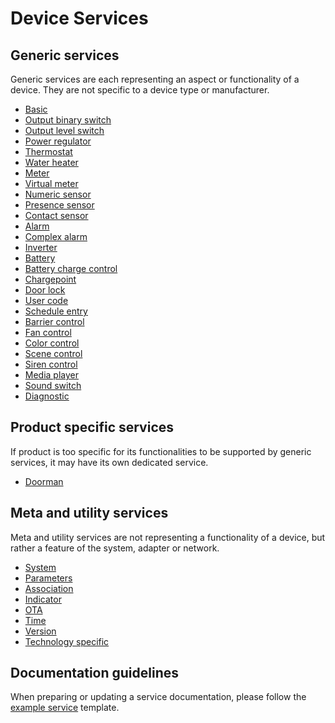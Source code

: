 # Device Services

## Generic services

Generic services are each representing an aspect or functionality of a device. They are not specific to a device type or manufacturer.  

- [Basic](/device_services/generic/basic.md)
- [Output binary switch](/device_services/generic/output_binary_switch.md)
- [Output level switch](/device_services/generic/output_level_switch.md)
- [Power regulator](/device_services/generic/power_regulator.md)
- [Thermostat](/device_services/generic/thermostat.md)
- [Water heater](/device_services/generic/water_heater.md)
- [Meter](/device_services/generic/meter.md)
- [Virtual meter](/device_services/generic/virtual_meter.md)
- [Numeric sensor](/device_services/generic/numeric_sensor.md)
- [Presence sensor](/device_services/generic/presence_sensor.md)
- [Contact sensor](/device_services/generic/contact_sensor.md)
- [Alarm](/device_services/generic/alarm.md)
- [Complex alarm](/device_services/generic/complex_alarm.md)
- [Inverter](/device_services/generic/inverter.md)
- [Battery](/device_services/generic/battery.md)
- [Battery charge control](/device_services/generic/battery_charge_control.md)
- [Chargepoint](/device_services/generic/chargepoint.md)
- [Door lock](/device_services/generic/door_lock.md)
- [User code](/device_services/generic/user_code.md)
- [Schedule entry](/device_services/generic/schedule_entry.md)
- [Barrier control](/device_services/generic/barrier_control.md)
- [Fan control](/device_services/generic/fan_control.md)
- [Color control](/device_services/generic/color_control.md)
- [Scene control](/device_services/generic/scene_control.md)
- [Siren control](/device_services/generic/siren_control.md)
- [Media player](/device_services/generic/media_player.md)
- [Sound switch](/device_services/generic/sound_switch.md)
- [Diagnostic](/device_services/meta/diagnostic.md)

## Product specific services

If product is too specific for its functionalities to be supported by generic services, it may have its own dedicated service. 

- [Doorman](/device_services/specific/doorman.md)

## Meta and utility services

Meta and utility services are not representing a functionality of a device, but rather a feature of the system, adapter or network.

- [System](/device_services/meta/system.md)
- [Parameters](/device_services/meta/parameters.md)
- [Association](/device_services/meta/association.md)
- [Indicator](/device_services/meta/indicator.md)
- [OTA](/device_services/meta/ota.md)
- [Time](/device_services/meta/time.md)
- [Version](/device_services/meta/version.md)
- [Technology specific](/device_services/meta/technology_specific.md)

## Documentation guidelines

When preparing or updating a service documentation, please follow the [example service](/device_services/example_service.md) template.
